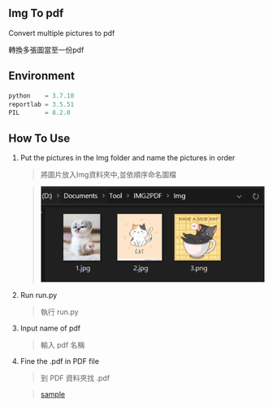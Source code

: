 ## Img To pdf
Convert multiple pictures to pdf

轉換多張圖當至一份pdf
## Environment

```python
python    = 3.7.10
reportlab = 3.5.51
PIL       = 8.2.0
```

## How To Use
1. Put the pictures in the Img folder and name the pictures in order

    >將圖片放入Img資料夾中,並依順序命名圖檔

    >![folder](https://github.com/OuTingYun/Images/blob/master/IMG2PDF/folder.png)

2. Run run.py

    >執行 run.py

3. Input name of pdf
    
    >輸入 pdf 名稱
4. Fine the .pdf in PDF file

    >到 PDF 資料夾找 .pdf

    >[sample](https://github.com/OuTingYun/IMG2PDF/blob/master/PDF/create.pdf)